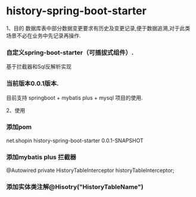 # history-spring-boot-starter
1、目的
 数据库表中部分数据变更要求有历史及变更记录,便于数据追溯,对于此类场景不必在业务中先记录再操作.

### 自定义spring-boot-starter（可插拔式组件）.
   基于拦截器和Sql反解析实现

### 当前版本0.0.1版本.
  目前支持 springboot + mybatis plus + mysql 项目的使用.

2、使用
### 添加pom
 <dependency>
  <groupId>net.shopin</groupId>
  <artifactId>history-spring-boot-starter</artifactId>
  <version>0.0.1-SNAPSHOT</version>
 </dependency>    
 
### 添加mybatis plus 拦截器
 @Autowired
 private HistoryTableInterceptor historyTableInterceptor;
### 添加实体类注解@Hisotry("HistoryTableName")
